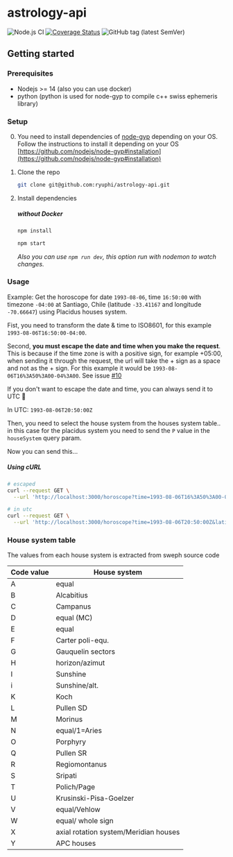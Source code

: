 # astrology-api

 ![Node.js CI](https://github.com/ryuphi/astrology-api/workflows/Node.js%20CI/badge.svg?branch=master) [![Coverage Status](https://coveralls.io/repos/github/ryuphi/astrology-api/badge.svg)](https://coveralls.io/github/ryuphi/astrology-api) ![GitHub tag (latest SemVer)](https://img.shields.io/github/v/tag/ryuphi/astrology-api?label=version)

## Getting started

### Prerequisites

* Nodejs >= 14 (also you can use docker)
* python (python is used for node-gyp to compile c++ swiss ephemeris library)

### Setup

0. You need to install dependencies of [node-gyp](https://github.com/nodejs/node-gyp) depending on your OS. Follow the instructions to install it depending on your OS [https://github.com/nodejs/node-gyp#installation](https://github.com/nodejs/node-gyp#installation)


1. Clone the repo

    ```bash
    git clone git@github.com:ryuphi/astrology-api.git
    ```

2. Install dependencies

    ##### without Docker

    ```bash
    npm install
    ```

    ```bash
    npm start
    ```

    *Also you can use `npm run dev`, this option run with nodemon to watch changes.*

### Usage

Example: Get the horoscope for date `1993-08-06`, time `16:50:00` with timezone `-04:00` at Santiago, Chile (latitude `-33.41167` and longitude `-70.66647`) using Placidus houses system.

Fist, you need to transform the date & time to ISO8601, for this example `1993-08-06T16:50:00-04:00`.

Second, __you must escape the date and time when you make the request__.
This is because if the time zone is with a positive sign, for example +05:00,
when sending it through the request, the url will take the + sign as a space and not as the + sign.
For this example it would be `1993-08-06T16%3A50%3A00-04%3A00`. See issue [#10](https://github.com/ryuphi/astrology-api/issues/10)

If you don't want to escape the date and time, you can always send it to UTC 🙂

In UTC: `1993-08-06T20:50:00Z`

Then, you need to select the house system from the houses system table.. in this case for the placidus system you need to send the `P` value in the `houseSystem` query param.

Now you can send this...

##### Using cURL

```bash
# escaped
curl --request GET \
  --url 'http://localhost:3000/horoscope?time=1993-08-06T16%3A50%3A00-04%3A00&latitude=-33.41167&longitude=-70.66647&houseSystem=P'
```

```bash
# in utc
curl --request GET \
  --url 'http://localhost:3000/horoscope?time=1993-08-06T20:50:00Z&latitude=-33.41167&longitude=-70.66647&houseSystem=P'
```


### House system table

The values from each house system is extracted from sweph source code

| Code value | House system |
|--- | ---
| A | equal | 
| B | Alcabitius |
| C | Campanus |
| D | equal (MC) |
| E | equal |
| F | Carter poli-equ. |
| G | Gauquelin sectors |
| H | horizon/azimut |
| I | Sunshine |
| i | Sunshine/alt. |
| K | Koch |
| L | Pullen SD |
| M | Morinus |
| N | equal/1=Aries |
| O | Porphyry |
| Q | Pullen SR |
| R | Regiomontanus |
| S | Sripati |
| T | Polich/Page |
| U | Krusinski-Pisa-Goelzer |
| V | equal/Vehlow |
| W | equal/ whole sign |
| X | axial rotation system/Meridian houses |
| Y | APC houses |